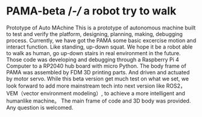 # PAMA-beta /*-/* a robot try to walk
Prototype of Auto MAchine This is a prototype of autonomous machine built to test and verify the platform, designing, planning, making, debugging process. 
Currently, we have got the PAMA some basic excercise motion and interact function. Like standing, up-down squat. 
We hope it be a robot able to walk as human, go up-down stairs in real environment in the future. 
Those code was developing and debugging through a Raspberry Pi 4 Computer to a RP2040 hub board with micro Python. 
The body frame of PAMA was assembled by FDM 3D printing parts. And driven and actuated by motor servo. 
While this beta version get much test on what we set, we look forward to add more mainstream tech into next version like ROS2，VEM（vector environment modeling）, to achieve a more intelligent and humanlike machine。 
The main frame of code and 3D body was provided. 
Any question is welcomed.
